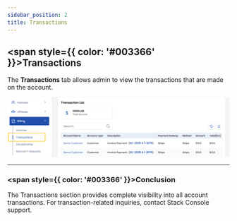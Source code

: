 ```yaml
---
sidebar_position: 2
title: Transactions
---
```


## <span style={{ color: '#003366' }}>Transactions</span>

The **Transactions** tab allows admin to view the transactions that are made on the account.

![Transaction History](images/transactions.png)

----------

### <span style={{ color: '#003366' }}>Conclusion</span>
The Transactions section provides complete visibility into all account transactions. For transaction-related inquiries, contact Stack Console support.